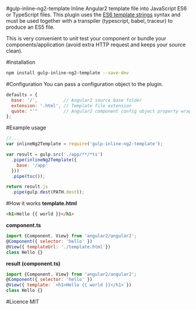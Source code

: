 #gulp-inline-ng2-template
Inline Angular2 template file into JavaScript ES6 or TypeScript files.
This plugin uses the [ES6 template strings](https://github.com/lukehoban/es6features#template-strings) syntax and must be used together with a transpiler (typescript, babel, traceur) to produce an ES5 file.

This is very convenient to unit test your component or bundle your components/application (avoid extra HTTP request and keeps your source clean).

#Installation
```bash
npm install gulp-inline-ng2-template --save-dev
```

#Configuration
You can pass a configuration object to the plugin.
```javascript
defaults = {
  base: '/',          // Angular2 source base folder
  extension: '.html', // Template file extension
  quote: "'"          // Angular2 component config object property wrapping quote
};
```

#Example usage
```javascript
//...
var inlineNg2Template = require('gulp-inline-ng2-template');

var result = gulp.src('./app/**/*ts')
  .pipe(inlineNg2Template({
    base: '/app'
  }))
  .pipe(tsc());

return result.js
  .pipe(gulp.dest(PATH.dest));
```

#How it works
__template.html__
```html
<h1>Hello {{ world }}</h1>
```

__component.ts__
```javascript
import {Component, View} from 'angular2/angular2';
@Component({ selector: 'hello' })
@View({ templateUrl: './template.html'})
class Hello {}
```

__result (component.ts)__
```javascript
import {Component, View} from 'angular2/angular2';
@Component({ selector: 'hello' })
@View({ template: `<h1>Hello {{ world }}</h1>`})
class Hello {}
```

#Licence
MIT
